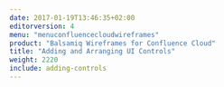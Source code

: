 ```yaml
---
date: 2017-01-19T13:46:35+02:00
editorversion: 4
menu: "menuconfluencecloudwireframes"
product: "Balsamiq Wireframes for Confluence Cloud"
title: "Adding and Arranging UI Controls"
weight: 2220
include: adding-controls
---
```

